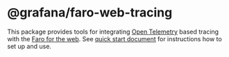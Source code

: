 # @grafana/faro-web-tracing

This package provides tools for integrating [Open Telemetry](https://opentelemetry.io/docs/instrumentation/js/)
based tracing with the [Faro for the web](https://github.com/grafana/faro-web-sdk/tree/main/packages/web).
See [quick start document](https://github.com/grafana/faro-web-sdk/blob/main/docs/sources/tutorials/quick-start-browser.md)
for instructions how to set up and use.
